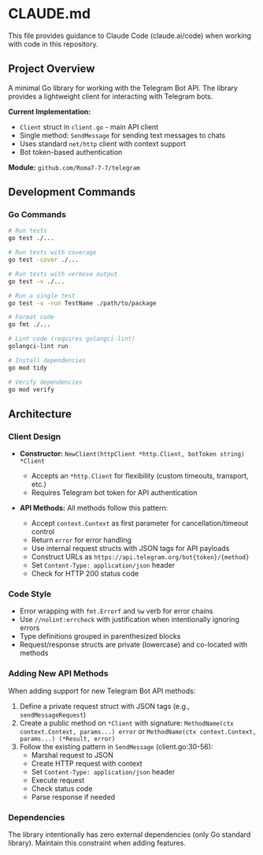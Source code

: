 # CLAUDE.md

This file provides guidance to Claude Code (claude.ai/code) when working with code in this repository.

## Project Overview

A minimal Go library for working with the Telegram Bot API. The library provides a lightweight client for interacting with Telegram bots.

**Current Implementation:**
- `Client` struct in `client.go` - main API client
- Single method: `SendMessage` for sending text messages to chats
- Uses standard `net/http` client with context support
- Bot token-based authentication

**Module:** `github.com/Roma7-7-7/telegram`

## Development Commands

### Go Commands
```bash
# Run tests
go test ./...

# Run tests with coverage
go test -cover ./...

# Run tests with verbose output
go test -v ./...

# Run a single test
go test -v -run TestName ./path/to/package

# Format code
go fmt ./...

# Lint code (requires golangci-lint)
golangci-lint run

# Install dependencies
go mod tidy

# Verify dependencies
go mod verify
```

## Architecture

### Client Design
- **Constructor:** `NewClient(httpClient *http.Client, botToken string) *Client`
  - Accepts an `*http.Client` for flexibility (custom timeouts, transport, etc.)
  - Requires Telegram bot token for API authentication

- **API Methods:** All methods follow this pattern:
  - Accept `context.Context` as first parameter for cancellation/timeout control
  - Return `error` for error handling
  - Use internal request structs with JSON tags for API payloads
  - Construct URLs as `https://api.telegram.org/bot{token}/{method}`
  - Set `Content-Type: application/json` header
  - Check for HTTP 200 status code

### Code Style
- Error wrapping with `fmt.Errorf` and `%w` verb for error chains
- Use `//nolint:errcheck` with justification when intentionally ignoring errors
- Type definitions grouped in parenthesized blocks
- Request/response structs are private (lowercase) and co-located with methods

### Adding New API Methods

When adding support for new Telegram Bot API methods:

1. Define a private request struct with JSON tags (e.g., `sendMessageRequest`)
2. Create a public method on `*Client` with signature: `MethodName(ctx context.Context, params...) error` or `MethodName(ctx context.Context, params...) (*Result, error)`
3. Follow the existing pattern in `SendMessage` (client.go:30-56):
   - Marshal request to JSON
   - Create HTTP request with context
   - Set `Content-Type: application/json` header
   - Execute request
   - Check status code
   - Parse response if needed

### Dependencies

The library intentionally has zero external dependencies (only Go standard library). Maintain this constraint when adding features.
